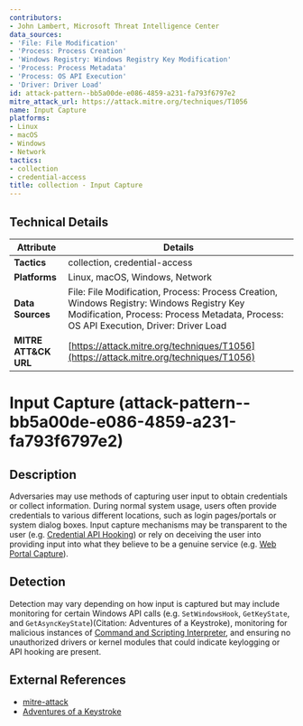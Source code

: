 ```yaml
---
contributors:
- John Lambert, Microsoft Threat Intelligence Center
data_sources:
- 'File: File Modification'
- 'Process: Process Creation'
- 'Windows Registry: Windows Registry Key Modification'
- 'Process: Process Metadata'
- 'Process: OS API Execution'
- 'Driver: Driver Load'
id: attack-pattern--bb5a00de-e086-4859-a231-fa793f6797e2
mitre_attack_url: https://attack.mitre.org/techniques/T1056
name: Input Capture
platforms:
- Linux
- macOS
- Windows
- Network
tactics:
- collection
- credential-access
title: collection - Input Capture
---
```


## Technical Details

| Attribute | Details |
|-----------|----------|
| **Tactics** | collection, credential-access |
| **Platforms** | Linux, macOS, Windows, Network |
| **Data Sources** | File: File Modification, Process: Process Creation, Windows Registry: Windows Registry Key Modification, Process: Process Metadata, Process: OS API Execution, Driver: Driver Load |
| **MITRE ATT&CK URL** | [https://attack.mitre.org/techniques/T1056](https://attack.mitre.org/techniques/T1056) |

# Input Capture (attack-pattern--bb5a00de-e086-4859-a231-fa793f6797e2)

## Description
Adversaries may use methods of capturing user input to obtain credentials or collect information. During normal system usage, users often provide credentials to various different locations, such as login pages/portals or system dialog boxes. Input capture mechanisms may be transparent to the user (e.g. [Credential API Hooking](https://attack.mitre.org/techniques/T1056/004)) or rely on deceiving the user into providing input into what they believe to be a genuine service (e.g. [Web Portal Capture](https://attack.mitre.org/techniques/T1056/003)).

## Detection
Detection may vary depending on how input is captured but may include monitoring for certain Windows API calls (e.g. `SetWindowsHook`, `GetKeyState`, and `GetAsyncKeyState`)(Citation: Adventures of a Keystroke), monitoring for malicious instances of [Command and Scripting Interpreter](https://attack.mitre.org/techniques/T1059), and ensuring no unauthorized drivers or kernel modules that could indicate keylogging or API hooking are present.

## External References
- [mitre-attack](https://attack.mitre.org/techniques/T1056)
- [Adventures of a Keystroke](http://opensecuritytraining.info/Keylogging_files/The%20Adventures%20of%20a%20Keystroke.pdf)
